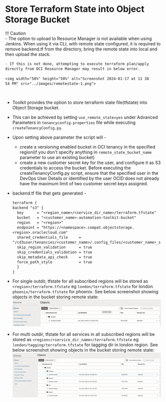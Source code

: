 # Store Terraform State into Object Storage Bucket

!!! Caution  
    - The option to upload to Resource Manager is not available when using Jenkins. When using it via CLI, with remote state configured,  it is required to remove backend.tf from the directory, bring the remote state into local and then upload the stack.

    - If this is not done, attempting to execute terraform plan/apply directly from OCI Resource Manager may result in below error.

    <img width="50%" height="50%" alt="Screenshot 2024-01-17 at 11 38 54 PM" src="../images/remotestate-1.png">


<br>

* Toolkit provides the option to store terraform state file(tfstate) into Object Storage bucket.
* This can be achieved by setting ```use_remote_state=yes``` under Advanced Parameters in ```tenancyconfig.properties``` file while executing ```createTenancyConfig.py```.
* Upon setting above parameter the script will -
    - create a versioning enabled bucket in OCI tenancy in the specified region(if you don't specify anything in ```remote_state_bucket_name``` parameter to use an existing bucket)
    - create a new customer secret key for the user, and configure it as S3 credentials to access the bucket. Before executing the createTenancyConfig.py script, ensure that the specified user in the DevOps User Details or identified by the user OCID does not already have the maximum limit of two customer secret keys assigned. 
      
* backend.tf file that gets generated -
  
  ```
  terraform {
  backend "s3" {
    key      = "<region_name>/<service_dir_name>/terraform.tfstate"
    bucket   = "<customer_name>-automation-toolkit-bucket"
    region   = "<region>"
    endpoint = "https://<namespace>.compat.objectstorage.<region>.oraclecloud.com"
    shared_credentials_file     = "/cd3user/tenancies/<customer_name>/.config_files/<customer_name>_s3_credentials"
    skip_region_validation      = true
    skip_credentials_validation = true
    skip_metadata_api_check     = true
    force_path_style            = true
    }
  }  
  ```

* For single outdir, tfstate for all subscribed regions will be stored as ```<region>/terraform.tfstate``` eg ```london/terraform.tfstate``` for london ```phoenix/terraform.tfstate``` for phoenix. See below screenshot showing objects in the bucket storing remote state:
  <img width="1297" alt="Screenshot 2024-02-06 at 8 07 45 PM" src="../images/remotestate-2.png">
  

* For multi outdir, tfstate for all services in all subscribed regions will be stored as ```<region>/<service_dir_name>/terraform.tfstate``` eg ```london/tagging/terraform.tfstate``` for tagging dir in london region. See below screenshot showing objects in the bucket storing remote state:
    <img width="1485" alt="Screenshot 2024-02-06 at 3 57 02 PM" src="../images/remotestate-3.png">

